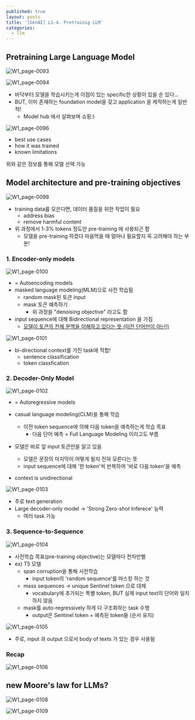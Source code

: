 ```yaml
---
published: true
layout: posts
title: '[GenAI] L1-4. Pretrainig LLM'
categories: 
  - llm
---
```




## Pretraining Large Language Model

![W1_page-0093](../../assets/img/2023-07-18-lesson-1-4/W1_page-0093.jpg)

![W1_page-0094](../../assets/img/2023-07-18-lesson-1-4/W1_page-0094.jpg)

- 바닥부터 모델을 학습시키는게 이점이 있는 specific한 상황이 있을 순 있다...
- BUT, 이미 존재하는 foundation model을 갖고 application 을 제작하는게 일반적!
	- Model hub 에서 살펴보며 쇼핑:)

 ![W1_page-0096](../../assets/img/2023-07-18-lesson-1-4/W1_page-0096.jpg)

- best use cases
- how it was trained
- known limitations

위와 같은 정보를 통해 모델 선택 가능



## Model architecture and pre-training objectives

![W1_page-0098](../../assets/img/2023-07-18-lesson-1-4/W1_page-0098.jpg)

- training data를 모은다면, 데이터 품질을 위한 작업이 필요
	- address bias
	- remove harmful content
- 위 과정에서 1-3% tokens 정도만 pre-training 에 사용되곤 함
	- 모델을 pre-training 하겠다 마음먹을 때 얼마나 필요할지 꼭 고려해야 하는 부분!



### 1. Encoder-only models

![W1_page-0100](../../assets/img/2023-07-18-lesson-1-4/W1_page-0100.jpg)

- = Autoencoding models
- masked language modeling(MLM)으로 사전 학습됨
	- random mask된 토큰 input
	- mask 토큰 예측하기
		- 위 과정을 "denoising objective" 라고도 함
- input sequence에 대해 Bidirectional representation 을 가짐
	- <u>모델이 토큰의 전체 문맥을 이해하고 있다는 뜻 (이전 단어만이 아닌!)</u>

![W1_page-0101](../../assets/img/2023-07-18-lesson-1-4/W1_page-0101.jpg)

- bi-directional context를 가진 task에 적합!
	- sentence classification
	- token classfication



### 2. Decoder-Only Model

![W1_page-0102](../../assets/img/2023-07-18-lesson-1-4/W1_page-0102.jpg)

- = Autoregressive models
- casual language modeling(CLM)을 통해 학습
	- 이전 token sequence에 의해 다음 token을 예측하는게 학습 목표
		- 다음 단어 예측 = Full Language Modeling 이라고도 부름

- 모델은 바로 앞 input 토큰만을 알고 있음
	- 모델은 문장의 마지막이 어떻게 될지 전혀 모른다는 뜻
	- input sequence에 대해 '한 token'씩 반복하며 '바로 다음 token'을 예측
- context is unidirectional

![W1_page-0103](../../assets/img/2023-07-18-lesson-1-4/W1_page-0103.jpg)

- 주로 text generation
- Large decoder-only model -> 'Strong Zero-shot Inferece' 능력
	- 여러 task 가능



### 3. Sequence-to-Sequence

![W1_page-0104](../../assets/img/2023-07-18-lesson-1-4/W1_page-0104.jpg)

- 사전학습 목표(pre-training objective)는 모델마다 천차만별
- ex) T5 모델
	- span corruption을 통해 사전학습
		- input token의 'random sequence'를 마스킹 하는 것
	- mass sequences -> unique Sentinel token 으로 대체
		- vocabulary에 추가되는 특별 token, BUT 실제 input text의 단어와 일치하지 않음
	- mask를 auto-regressively 하게 다 구조화하는 task 수행
		- output은 Sentinel token + 예측된 token들 (순서 유지)

![W1_page-0105](../../assets/img/2023-07-18-lesson-1-4/W1_page-0105.jpg)

- 주로, input 과 output 으로서 body of texts 가 있는 경우 사용됨



### Recap

![W1_page-0106](../../assets/img/2023-07-18-lesson-1-4/W1_page-0106.jpg)



## new Moore's law for LLMs?

![W1_page-0108](../../assets/img/2023-07-18-lesson-1-4/W1_page-0108.jpg)

![W1_page-0109](../../assets/img/2023-07-18-lesson-1-4/W1_page-0109.jpg)
